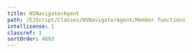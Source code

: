 ```yaml
---
title: NSNavigatorAgent
path: /EJScript/Classes/NSNavigatorAgent/Member functions
intellisense: 1
classref: 1
sortOrder: 4693
---
```





